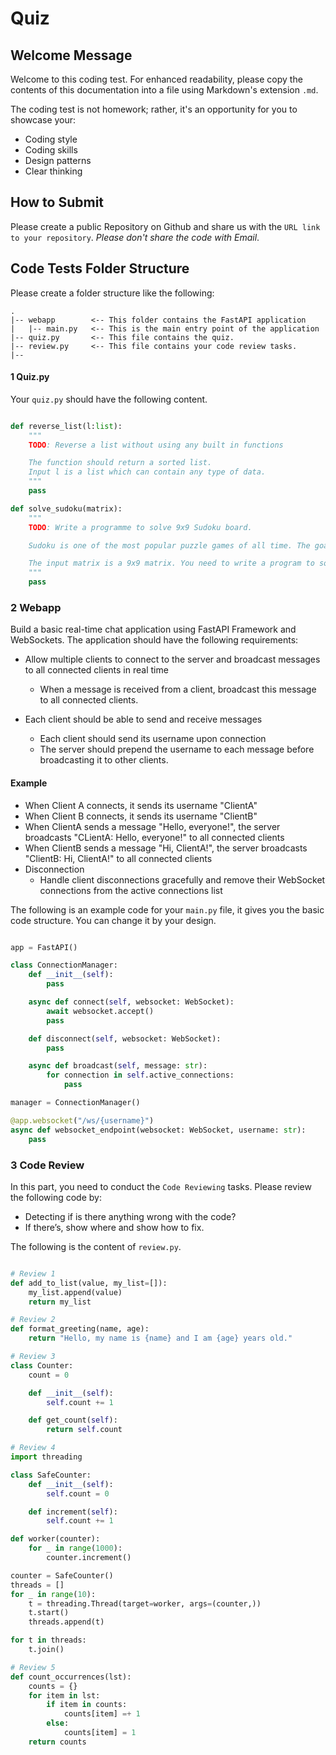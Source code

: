 # Quiz

## Welcome Message

Welcome to this coding test. For enhanced readability, please copy the contents of this documentation into a file using Markdown's extension `.md`.

The coding test is not homework; rather, it's an opportunity for you to showcase your:

- Coding style
- Coding skills
- Design patterns
- Clear thinking
 
## How to Submit

Please create a public Repository on Github and share us with the `URL link to your repository`. _Please don't share the code with Email_.

## Code Tests Folder Structure

Please create a folder structure like the following:

```
.
|-- webapp        <-- This folder contains the FastAPI application
|   |-- main.py   <-- This is the main entry point of the application
|-- quiz.py       <-- This file contains the quiz.
|-- review.py     <-- This file contains your code review tasks.
|--
```

#### 1 Quiz.py

Your `quiz.py` should have the following content.

```python

def reverse_list(l:list):
    """
    TODO: Reverse a list without using any built in functions

    The function should return a sorted list.
    Input l is a list which can contain any type of data.
    """
    pass

def solve_sudoku(matrix):
    """
    TODO: Write a programme to solve 9x9 Sudoku board.

    Sudoku is one of the most popular puzzle games of all time. The goal of Sudoku is to fill a 9×9 grid with numbers so that each row, column and 3×3 section contain all of the digits between 1 and 9. As a logic puzzle, Sudoku is also an excellent brain game.

    The input matrix is a 9x9 matrix. You need to write a program to solve it.
    """
    pass
```

### 2 Webapp

Build a basic real-time chat application using FastAPI Framework and WebSockets. The application should have the following requirements:

- Allow multiple clients to connect to the server and broadcast messages to all connected clients in real time

  - When a message is received from a client, broadcast this message to all connected clients.

- Each client should be able to send and receive messages
  - Each client should send its username upon connection
  - The server should prepend the username to each message before broadcasting it to other clients.

#### Example

- When Client A connects, it sends its username "ClientA"
- When Client B connects, it sends its username "ClientB"
- When ClientA sends a message "Hello, everyone!", the server broadcasts "CLientA: Hello, everyone!" to all connected clients
- When ClientB sends a message "Hi, ClientA!", the server broadcasts "ClientB: Hi, ClientA!" to all connected clients
- Disconnection
  - Handle client disconnections gracefully and remove their WebSocket connections from the active connections list

The following is an example code for your `main.py` file, it gives you the basic code structure. You can change it by your design.

```python

app = FastAPI()

class ConnectionManager:
    def __init__(self):
        pass

    async def connect(self, websocket: WebSocket):
        await websocket.accept()
        pass

    def disconnect(self, websocket: WebSocket):
        pass

    async def broadcast(self, message: str):
        for connection in self.active_connections:
            pass

manager = ConnectionManager()

@app.websocket("/ws/{username}")
async def websocket_endpoint(websocket: WebSocket, username: str):
    pass

```

### 3 Code Review

In this part, you need to conduct the `Code Reviewing` tasks. Please review the following code by:

- Detecting if is there anything wrong with the code?
- If there’s, show where and show how to fix.

The following is the content of `review.py`.

```python

# Review 1
def add_to_list(value, my_list=[]):
    my_list.append(value)
    return my_list

# Review 2
def format_greeting(name, age):
    return "Hello, my name is {name} and I am {age} years old."

# Review 3
class Counter:
    count = 0

    def __init__(self):
        self.count += 1

    def get_count(self):
        return self.count

# Review 4
import threading

class SafeCounter:
    def __init__(self):
        self.count = 0

    def increment(self):
        self.count += 1

def worker(counter):
    for _ in range(1000):
        counter.increment()

counter = SafeCounter()
threads = []
for _ in range(10):
    t = threading.Thread(target=worker, args=(counter,))
    t.start()
    threads.append(t)

for t in threads:
    t.join()

# Review 5
def count_occurrences(lst):
    counts = {}
    for item in lst:
        if item in counts:
            counts[item] =+ 1
        else:
            counts[item] = 1
    return counts

```

